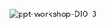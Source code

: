 ![ppt-workshop-DIO-3](https://user-images.githubusercontent.com/73234748/117546406-a7678500-b000-11eb-859a-5ef03e0e53d2.jpg)

<!--![Captura de tela 2021-03-13 214157](https://user-images.githubusercontent.com/52793184/111054029-df5eab80-8447-11eb-9dcc-061a9b8a3d19.png)

<!--
![WhatsApp Image 2021-03-02 at 2 11 44 PM](https://user-images.githubusercontent.com/52793184/109911574-1800c700-7c89-11eb-9486-c7ed28ea497e.jpeg)
I started my career as a developer in mid-2018, until then I managed to continue, and specialize as FullStack, but I realized that I had to continue within the scope of BackEnd. I currently work as a Software Engineer at Avanade Brasil.
...
Comecei minha carreira como desenvolvedor em meados de 2018, até então consegui continuar, e me especializar como FullStack, mas percebi que tinha que continuar no âmbito do BackEnd. Atualmente trabalho como Engenheiro de Software na Avanade Brasil.
[![Github Badge](https://img.shields.io/badge/-Github-000?style=flat-square&logo=Github&logoColor=white&link=https://github.com/DaniloOPinheiro/)](https://github.com/DaniloOPinheiro/)
[![Linkedin Badge](https://img.shields.io/badge/-LinkedIn-blue?style=flat-square&logo=Linkedin&logoColor=white&link=https://www.linkedin.com/in/danilo-o-pinheiro-8127ab176/)](https://www.linkedin.com/in/danilo-o-pinheiro-8127ab176/)
[![Twitter Badge](https://img.shields.io/badge/-Twitter-1ca0f1?style=flat-square&labelColor=1ca0f1&logo=twitter&logoColor=white&link=https://twitter.com/dan_opinheiro)](https://twitter.com/dan_opinheiro)
### Repositórios Evidentes:
  * [GitHub - Educacional](https://github.com/DaniloOP1381521)<br>
  * [GitHub - Version 2](https://github.com/DaniloOPro)
[![Youtube Badge](https://img.shields.io/badge/-YouTube-ff0000?style=flat-square&labelColor=ff0000&logo=youtube&logoColor=white&link=https://www.youtube.com/user/TreinaWeb)](https://www.youtube.com/user/TreinaWeb)
👯 Estou procurando colaborar...
### Meu [Portfólio](https://dop-s.github.io/)
<!--
[![Linkedin](https://img.shields.io/badge/-LinkedIn-blue?style=flat&logo=Linkedin&logoColor=white)](https://www.linkedin.com/in/raziel-rodrigues-2b32b5140/)
[![Email](https://img.shields.io/badge/-Icloud-blue?style=flat&logo=Mail&logoColor=white)](mailto:danilopinheiro88@icloud.com)
 <!--
  <br>
<!--
[![Danilo O. Pinheiro stats](https://github-readme-stats.vercel.app/api?username=DaniloOPinheiro&show_icons=true&theme=radical)](https://github.com/DaniloOPinheiro)
[![Danilo O. Pinheiro Langs](https://github-readme-stats.vercel.app/api/top-langs/?username=DaniloOPinheiro&layout=compact&theme=radical&langs_count=20)](https://github.com/DaniloOPinheiro)

<!--
[![willianrod's wakatime stats](https://github-readme-stats.vercel.app/api/wakatime?username=DaniloOPinheiro)](https://github.com/DaniloOPinheiro)

<!--## My [Portfolio](https://dop-s.github.io/index-en.html)


<!--**DaniloOPinheiro/DaniloOPinheiro** is a ✨ _special_ ✨ repository because its `README.md` (this file) appears on your GitHub profile.

<!--Here are some ideas to get you started:

- 🔭 I’m currently working on ...
- 🌱 I’m currently learning ...
- 👯 I’m looking to collaborate on ...
- 🤔 I’m looking for help with ...
- 💬 Ask me about ...
- 📫 How to reach me: ...
- 😄 Pronouns: ...
- ⚡ Fun fact: ...
-->
